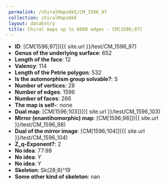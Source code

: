 ```yaml
--- 
 permalink: /chiralMaps6kE/CM_1596_97 
 collection: chiralMaps6kE
 layout: dataEntry
 title: Chiral maps up to 6000 edges - CM[1596;97]
---
```


- **ID**: [CM[1596;97]]({{ site.url }}/test/CM_1596_97)
- **Genus of the underlying surface**: 652
- **Length of the face**: 12
- **Valency**: 114
- **Length of the Petrie polygon**: 532
- **Is the automorphism group solvable?**: S
- **Number of vertices**: 28
- **Number of edges**: 1596
- **Number of faces**: 266
- **The map is self-**: none
- **Dual map**: [CM[1596;103]]({{ site.url }}/test/CM_1596_103)
- **Mirror (enantihomorphic) map**: [CM[1596;98]]({{ site.url }}/test/CM_1596_98)
- **Dual of the mirror image**: [CM[1596;104]]({{ site.url }}/test/CM_1596_104)
- **Z_q-Exponent?**: 2
- **No idea**:  77:98
- **No idea**: Y
- **No idea**: Y
- **Skeleton**: Sk(28;8)^19
- **Some other kind of skeleton**: nan
